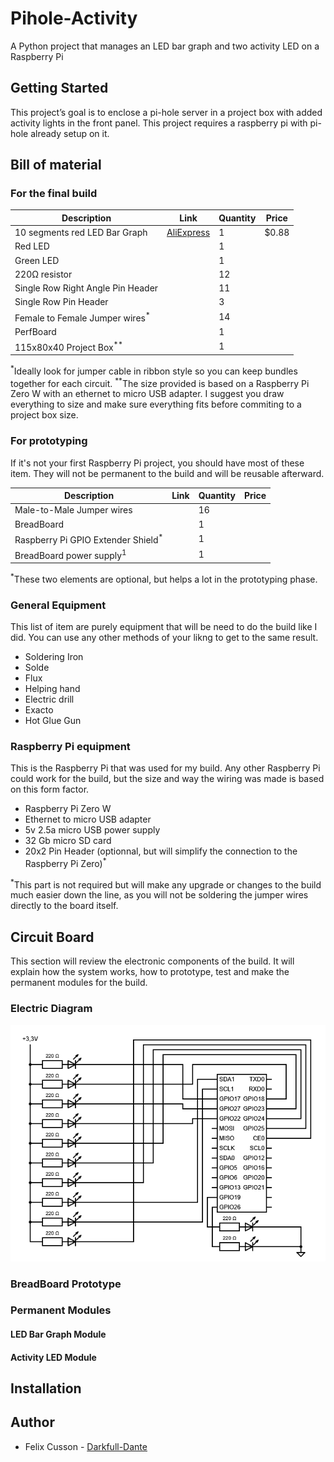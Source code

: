 # Pihole-Activity
A Python project that manages an LED bar graph and two activity LED on a Raspberry Pi
## Getting Started
This project’s goal is to enclose a pi-hole server in a project box with added activity lights in the front panel. This project requires a raspberry pi with pi-hole already setup on it.
## Bill of material
### For the final build

| Description | Link | Quantity | Price |
| ----------- | ---- | -------- | ----- |
| 10 segments red LED Bar Graph | [AliExpress](https://www.aliexpress.com/item/32811943871.html?spm=a2g0o.productlist.0.0.385757df1b2Lr8&algo_pvid=81b6ea2e-bbe1-4634-9305-ca7d9543ac35&algo_expid=81b6ea2e-bbe1-4634-9305-ca7d9543ac35-16&btsid=0844ca98-45f0-41d7-bb55-1833f7978391&ws_ab_test=searchweb0_0,searchweb201602_7,searchweb201603_55) | 1 | $0.88 |
| Red LED | | 1 | |
| Green LED | | 1 | |
| 220Ω resistor | | 12 | |
| Single Row Right Angle Pin Header | | 11 | |
| Single Row Pin Header | | 3 | |
| Female to Female Jumper wires<sup>*</sup> | | 14 | |
| PerfBoard | | 1 | |
| 115x80x40 Project Box<sup>**</sup> | | 1 | |

<sup>*</sup>Ideally look for jumper cable in ribbon style so you can keep bundles together for each circuit.
<sup>**</sup>The size provided is based on a Raspberry Pi Zero W with an ethernet to micro USB adapter. I suggest you draw everything to size and make sure everything fits before commiting to a project box size.

### For prototyping
If it's not your first Raspberry Pi project, you should have most of these item. They will not be permanent to the build and will be reusable afterward.

| Description | Link | Quantity | Price |
| ----------- | ---- | -------- | ----- |
| Male-to-Male Jumper wires |  | 16 |  |
| BreadBoard |  | 1 |  |
| Raspberry Pi GPIO Extender Shield<sup>*</sup> |  | 1 |  |
| BreadBoard power supply<sup>1</sup> |  | 1 |  |

<sup>*</sup>These two elements are optional, but helps a lot in the prototyping phase.

### General Equipment
This list of item are purely equipment that will be need to do the build like I did. You can use any other methods of your likng to get to the same result.
- Soldering Iron
- Solde
- Flux
- Helping hand
- Electric drill
- Exacto
- Hot Glue Gun

### Raspberry Pi equipment
This is the Raspberry Pi that was used for my build. Any other Raspberry Pi could work for the build, but the size and way the wiring was made is based on this form factor.
- Raspberry Pi Zero W
- Ethernet to micro USB adapter
- 5v 2.5a micro USB power supply
- 32 Gb micro SD card
- 20x2 Pin Header (optionnal, but will simplify the connection to the Raspberry Pi Zero)<sup>*</sup>

<sup>*</sup>This part is not required but will make any upgrade or changes to the build much easier down the line, as you will not be soldering the jumper wires directly to the board itself.

## Circuit Board
This section will review the electronic components of the build. It will explain how the system works, how to prototype, test and make the permanent modules for the build.

### Electric Diagram
![Electric Diagram](Images/CircuitBoard/Pi-Hole_LED_System.png)
### BreadBoard Prototype
### Permanent Modules
#### LED Bar Graph Module
#### Activity LED Module
## Installation
## Author
- Felix Cusson - [Darkfull-Dante](https://github.com/Darkfull-Dante)